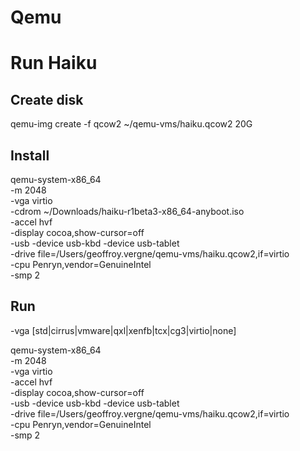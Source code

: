 # Qemu

# Run Haiku

## Create disk

qemu-img create -f qcow2 ~/qemu-vms/haiku.qcow2 20G

## Install

qemu-system-x86_64 \
    -m 2048 \
    -vga virtio \
    -cdrom ~/Downloads/haiku-r1beta3-x86_64-anyboot.iso \
    -accel hvf \
    -display cocoa,show-cursor=off \
    -usb -device usb-kbd -device usb-tablet \
    -drive file=/Users/geoffroy.vergne/qemu-vms/haiku.qcow2,if=virtio \
    -cpu Penryn,vendor=GenuineIntel \
    -smp 2

## Run

-vga [std|cirrus|vmware|qxl|xenfb|tcx|cg3|virtio|none]

qemu-system-x86_64 \
    -m 2048 \
    -vga virtio \
    -accel hvf \
    -display cocoa,show-cursor=off \
    -usb -device usb-kbd -device usb-tablet \
    -drive file=/Users/geoffroy.vergne/qemu-vms/haiku.qcow2,if=virtio \
    -cpu Penryn,vendor=GenuineIntel \
    -smp 2

